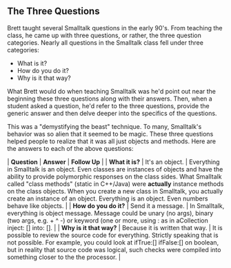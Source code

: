 ## The Three Questions
Brett taught several Smalltalk questions in the early 90's. From teaching the class, he came up with three questions, or rather, the three question categories. Nearly all questions in the Smalltalk class fell under three categories:
* What is it?
* How do you do it?
* Why is it that way?

What Brett would do when teaching Smalltalk was he'd point out near the beginning these three questions along with their answers. Then, when a student asked a question, he'd refer to the three questions, provide the generic answer and then delve deeper into the specifics of the questions.

This was a "demystifying the beast" technique. To many, Smalltalk's behavior was so alien that it seemed to be magic. These three questions helped people to realize that it was all just objects and methods. Here are the answers to each of the above questions:

| **Question** | **Answer** | **Follow Up** |
| **What it is?** | It's an object. | Everything in Smalltalk is an object. Even classes are instances of objects and have the ability to provide polymorphic responses on the class sides. What Smalltalk called "class methods" (static in C++/Java) were **actually** instance methods on the class objects. When you create a new class in Smalltalk, you actually create an instance of an object. Everything is an object. Even numbers behave like objects. |
| **How do you do it?** | Send it a message. | In Smalltalk, everything is object message. Message could be unary (no args), binary (two args, e.g. + ^ -) or keyword (one or more, using : as in aCollection inject: [] into: []. |
| **Why is it that way?** | Because it is written that way. | It is possible to review the source code for everything. Strictly speaking that is not possible. For example, you could look at ifTrue:[] ifFalse:[] on boolean, but in reality that source code was logical, such checks were compiled into something closer to the the processor. |

